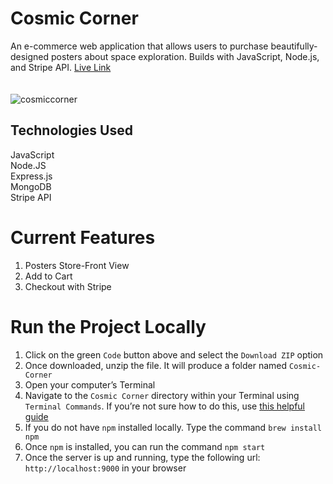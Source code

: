 # Cosmic Corner

An e-commerce web application that allows users to purchase beautifully-designed posters about space exploration. Builds with JavaScript, Node.js, and Stripe API. [Live Link](https://cosmic-corner.cyclic.app/) <br/>
 <br/> <br/>
![cosmiccorner](https://raw.githubusercontent.com/marshatiisa/posters-site/main/cosmic-corner.png)


## Technologies Used
JavaScript <br/>
Node.JS <br/>
Express.js <br/>
MongoDB <br/>
Stripe API <br/>


# Current Features
1. Posters Store-Front View
2. Add to Cart
3. Checkout with Stripe 


# Run the Project Locally
1. Click on the green `Code` button above and select the `Download ZIP` option
2. Once downloaded, unzip the file. It will produce a folder named `Cosmic-Corner`
3. Open your computer’s Terminal
4. Navigate to the `Cosmic Corner` directory within your Terminal using `Terminal Commands`. If you’re not sure how to do this, use [this helpful guide](https://towardsdatascience.com/17-terminal-commands-every-programmer-should-know-4fc4f4a5e20e)
5. If you do not have `npm` installed locally. Type the command `brew install npm`
6. Once `npm` is installed, you can run the command `npm start`
7. Once the server is up and running, type the following url: `http://localhost:9000` in your browser
